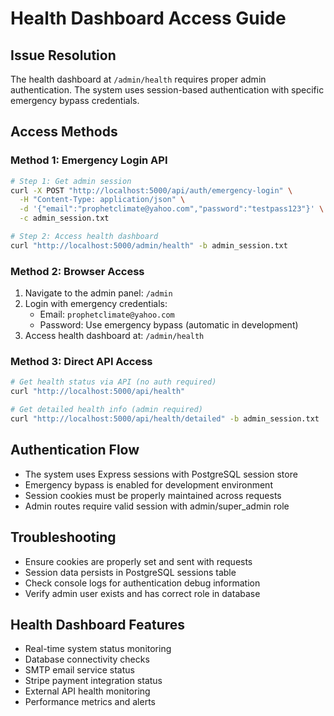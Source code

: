 # Health Dashboard Access Guide

## Issue Resolution
The health dashboard at `/admin/health` requires proper admin authentication. The system uses session-based authentication with specific emergency bypass credentials.

## Access Methods

### Method 1: Emergency Login API
```bash
# Step 1: Get admin session
curl -X POST "http://localhost:5000/api/auth/emergency-login" \
  -H "Content-Type: application/json" \
  -d '{"email":"prophetclimate@yahoo.com","password":"testpass123"}' \
  -c admin_session.txt

# Step 2: Access health dashboard
curl "http://localhost:5000/admin/health" -b admin_session.txt
```

### Method 2: Browser Access
1. Navigate to the admin panel: `/admin`
2. Login with emergency credentials:
   - Email: `prophetclimate@yahoo.com` 
   - Password: Use emergency bypass (automatic in development)
3. Access health dashboard at: `/admin/health`

### Method 3: Direct API Access
```bash
# Get health status via API (no auth required)
curl "http://localhost:5000/api/health"

# Get detailed health info (admin required)
curl "http://localhost:5000/api/health/detailed" -b admin_session.txt
```

## Authentication Flow
- The system uses Express sessions with PostgreSQL session store
- Emergency bypass is enabled for development environment
- Session cookies must be properly maintained across requests
- Admin routes require valid session with admin/super_admin role

## Troubleshooting
- Ensure cookies are properly set and sent with requests
- Session data persists in PostgreSQL sessions table
- Check console logs for authentication debug information
- Verify admin user exists and has correct role in database

## Health Dashboard Features
- Real-time system status monitoring
- Database connectivity checks
- SMTP email service status
- Stripe payment integration status
- External API health monitoring
- Performance metrics and alerts